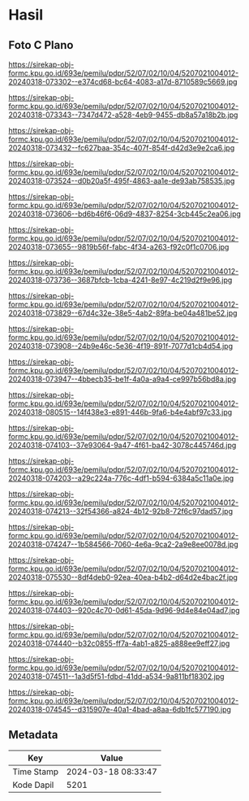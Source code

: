 # Hasil

## Foto C Plano

https://sirekap-obj-formc.kpu.go.id/693e/pemilu/pdpr/52/07/02/10/04/5207021004012-20240318-073302--e374cd68-bc64-4083-a17d-8710589c5669.jpg

https://sirekap-obj-formc.kpu.go.id/693e/pemilu/pdpr/52/07/02/10/04/5207021004012-20240318-073343--7347d472-a528-4eb9-9455-db8a57a18b2b.jpg

https://sirekap-obj-formc.kpu.go.id/693e/pemilu/pdpr/52/07/02/10/04/5207021004012-20240318-073432--fc627baa-354c-407f-854f-d42d3e9e2ca6.jpg

https://sirekap-obj-formc.kpu.go.id/693e/pemilu/pdpr/52/07/02/10/04/5207021004012-20240318-073524--d0b20a5f-495f-4863-aa1e-de93ab758535.jpg

https://sirekap-obj-formc.kpu.go.id/693e/pemilu/pdpr/52/07/02/10/04/5207021004012-20240318-073606--bd6b46f6-06d9-4837-8254-3cb445c2ea06.jpg

https://sirekap-obj-formc.kpu.go.id/693e/pemilu/pdpr/52/07/02/10/04/5207021004012-20240318-073655--9819b56f-fabc-4f34-a263-f92c0f1c0706.jpg

https://sirekap-obj-formc.kpu.go.id/693e/pemilu/pdpr/52/07/02/10/04/5207021004012-20240318-073736--3687bfcb-1cba-4241-8e97-4c219d2f9e96.jpg

https://sirekap-obj-formc.kpu.go.id/693e/pemilu/pdpr/52/07/02/10/04/5207021004012-20240318-073829--67d4c32e-38e5-4ab2-89fa-be04a481be52.jpg

https://sirekap-obj-formc.kpu.go.id/693e/pemilu/pdpr/52/07/02/10/04/5207021004012-20240318-073908--24b9e46c-5e36-4f19-891f-7077d1cb4d54.jpg

https://sirekap-obj-formc.kpu.go.id/693e/pemilu/pdpr/52/07/02/10/04/5207021004012-20240318-073947--4bbecb35-be1f-4a0a-a9a4-ce997b56bd8a.jpg

https://sirekap-obj-formc.kpu.go.id/693e/pemilu/pdpr/52/07/02/10/04/5207021004012-20240318-080515--14f438e3-e891-446b-9fa6-b4e4abf97c33.jpg

https://sirekap-obj-formc.kpu.go.id/693e/pemilu/pdpr/52/07/02/10/04/5207021004012-20240318-074103--37e93064-9a47-4f61-ba42-3078c445746d.jpg

https://sirekap-obj-formc.kpu.go.id/693e/pemilu/pdpr/52/07/02/10/04/5207021004012-20240318-074203--a29c224a-776c-4df1-b594-6384a5c11a0e.jpg

https://sirekap-obj-formc.kpu.go.id/693e/pemilu/pdpr/52/07/02/10/04/5207021004012-20240318-074213--32f54366-a824-4b12-92b8-72f6c97dad57.jpg

https://sirekap-obj-formc.kpu.go.id/693e/pemilu/pdpr/52/07/02/10/04/5207021004012-20240318-074247--1b584566-7060-4e6a-9ca2-2a9e8ee0078d.jpg

https://sirekap-obj-formc.kpu.go.id/693e/pemilu/pdpr/52/07/02/10/04/5207021004012-20240318-075530--8df4deb0-92ea-40ea-b4b2-d64d2e4bac2f.jpg

https://sirekap-obj-formc.kpu.go.id/693e/pemilu/pdpr/52/07/02/10/04/5207021004012-20240318-074403--920c4c70-0d61-45da-9d96-9d4e84e04ad7.jpg

https://sirekap-obj-formc.kpu.go.id/693e/pemilu/pdpr/52/07/02/10/04/5207021004012-20240318-074440--b32c0855-ff7a-4ab1-a825-a888ee9eff27.jpg

https://sirekap-obj-formc.kpu.go.id/693e/pemilu/pdpr/52/07/02/10/04/5207021004012-20240318-074511--1a3d5f51-fdbd-41dd-a534-9a811bf18302.jpg

https://sirekap-obj-formc.kpu.go.id/693e/pemilu/pdpr/52/07/02/10/04/5207021004012-20240318-074545--d315907e-40a1-4bad-a8aa-6db1fc577190.jpg


## Metadata

| Key        | Value               |
| ---------- | ------------------- |
| Time Stamp | 2024-03-18 08:33:47 |
| Kode Dapil | 5201                |



